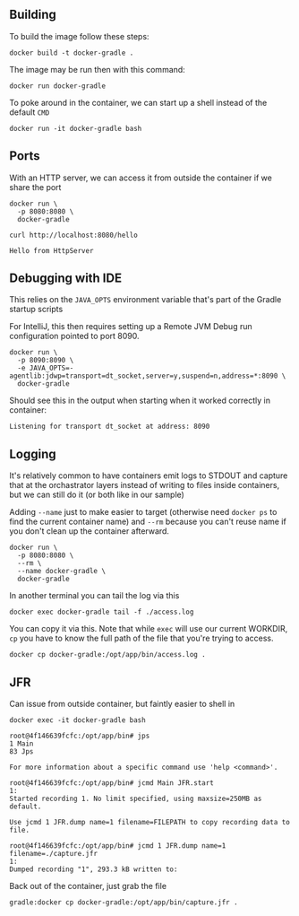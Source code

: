 ## Building

To build the image follow these steps:

```
docker build -t docker-gradle .
```

The image may be run then with this command:

```
docker run docker-gradle
```

To poke around in the container, we can start up a shell instead of the default `CMD`

```
docker run -it docker-gradle bash
```

## Ports

With an HTTP server, we can access it from outside the container if we share the port

```
docker run \
  -p 8080:8080 \
  docker-gradle
```

```
curl http://localhost:8080/hello

Hello from HttpServer
```

## Debugging with IDE

This relies on the `JAVA_OPTS` environment variable that's part of the Gradle
startup scripts

For IntelliJ, this then requires setting up a Remote JVM Debug run configuration
pointed to port 8090.

```
docker run \
  -p 8090:8090 \
  -e JAVA_OPTS=-agentlib:jdwp=transport=dt_socket,server=y,suspend=n,address=*:8090 \
  docker-gradle
```

Should see this in the output when starting when it worked correctly in container:

```
Listening for transport dt_socket at address: 8090
```

## Logging

It's relatively common to have containers emit logs to STDOUT and capture that
at the orchastrator layers instead of writing to files inside containers, but
we can still do it (or both like in our sample)

Adding `--name` just to make easier to target (otherwise need `docker ps` to
find the current container name) and `--rm` because you can't reuse name if you
don't clean up the container afterward.

```
docker run \
  -p 8080:8080 \
  --rm \
  --name docker-gradle \
  docker-gradle
```

In another terminal you can tail the log via this

```
docker exec docker-gradle tail -f ./access.log
```

You can copy it via this. Note that while `exec` will use our current WORKDIR,
`cp` you have to know the full path of the file that you're trying to access.

```
docker cp docker-gradle:/opt/app/bin/access.log .
```

## JFR

Can issue from outside container, but faintly easier to shell in

```
docker exec -it docker-gradle bash
```

```
root@4f146639fcfc:/opt/app/bin# jps
1 Main
83 Jps

For more information about a specific command use 'help <command>'.

root@4f146639fcfc:/opt/app/bin# jcmd Main JFR.start
1:
Started recording 1. No limit specified, using maxsize=250MB as default.

Use jcmd 1 JFR.dump name=1 filename=FILEPATH to copy recording data to file.

root@4f146639fcfc:/opt/app/bin# jcmd 1 JFR.dump name=1 filename=./capture.jfr
1:
Dumped recording "1", 293.3 kB written to:
```

Back out of the container, just grab the file

```
gradle:docker cp docker-gradle:/opt/app/bin/capture.jfr .
```
